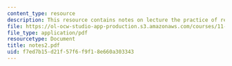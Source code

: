 ```yaml
---
content_type: resource
description: This resource contains notes on lecture the practice of reflection.
file: https://ol-ocw-studio-app-production.s3.amazonaws.com/courses/11-965-reflective-practice-an-approach-for-expanding-your-learning-frontiers-january-iap-2007/f7ed7b15d21f57f6f9f18e660a303343_notes2.pdf
file_type: application/pdf
resourcetype: Document
title: notes2.pdf
uid: f7ed7b15-d21f-57f6-f9f1-8e660a303343
---
```

